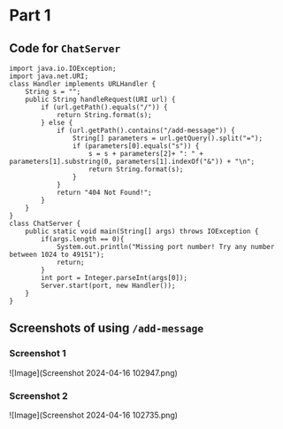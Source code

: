 # Part 1
## Code for `ChatServer`
```
import java.io.IOException;
import java.net.URI;
class Handler implements URLHandler {
    String s = "";
    public String handleRequest(URI url) {
        if (url.getPath().equals("/")) {
            return String.format(s);
        } else {
            if (url.getPath().contains("/add-message")) {
                String[] parameters = url.getQuery().split("=");
                if (parameters[0].equals("s")) {
                    s = s + parameters[2]+ ": " + parameters[1].substring(0, parameters[1].indexOf("&")) + "\n";
                    return String.format(s);
                }
            }
            return "404 Not Found!";
        }
    }
}
class ChatServer {
    public static void main(String[] args) throws IOException {
        if(args.length == 0){
            System.out.println("Missing port number! Try any number between 1024 to 49151");
            return;
        }
        int port = Integer.parseInt(args[0]);
        Server.start(port, new Handler());
    }
}
```
## Screenshots of using `/add-message`
### Screenshot 1
![Image](Screenshot 2024-04-16 102947.png)
### Screenshot 2
![Image](Screenshot 2024-04-16 102735.png)

